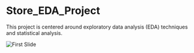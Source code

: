 # Store_EDA_Project

This project is centered around exploratory data analysis (EDA) techniques and statistical analysis.


![First Slide](./images/Fron_Slide.jpg)
